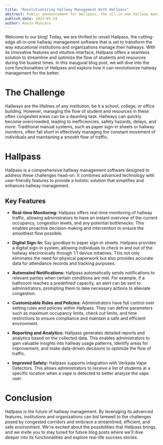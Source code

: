 ```yaml
---
title: "Revolutionizing Hallway Management With Hallpass"
abstract: Public announcement for Hallpass, the all in one hallway management software. 
publish_date: 2023-05-24
author: Kevin Muscara
---
```


Welcome to our blog! Today, we are thrilled to unveil Hallpass, the cutting-edge all-in-one hallway management software that is set to transform the way educational institutions and organizations manage their hallways. With its innovative features and intuitive interface, Hallpass offers a seamless solution to streamline and optimize the flow of students and resources during the busiest times. In this inaugural blog post, we will dive into the core functionalities of Hallpass and explore how it can revolutionize hallway management for the better.

# The Challenge

Hallways are the lifelines of any institution, be it a school, college, or office building. However, managing the flow of student and resources in these often congested areas can be a daunting task. Hallways can quickly become overcrowded, leading to inefficiencies, safety hazards, delays, and more. Traditional manual systems, such as paper sign-in sheets or hallway monitors, often fall short in effectively managing the constant movement of individuals and maintaining a smooth flow of traffic.

# Hallpass

Hallpass is a comprehensive hallway management software designed to address these challenges head-on. It combines advanced technology with user-friendly features to provide a holistic solution that simplifies and enhances hallway management.

## Key Features

* **Real-time Monitoring:** Hallpass offers real-time monitoring of hallway traffic, allowing administrators to have an instant overview of the current occupancy, congestion levels, and any potential bottlenecks. This enables proactive decision-making and intervention to ensure the smoothest flow possible.

* **Digital Sign-In:** Say goodbye to paper sign-in sheets. Hallpass provides a digital sign-in system, allowing individuals to check in and out of the hallway electronically through 1:1 device initatives. This not only eliminates the need for physical paperwork but also provides accurate data for attendance records and tracking purposes.

* **Automated Notifications:** Hallpass automatically sends notifications to relevant parties when certain conditions are met. For example, if a bathroom reaches a predefined capacity, an alert can be sent to administrators, prompting them to take necessary actions to alleviate congestion.

* **Customizable Rules and Policies:** Administrators have full control over setting rules and policies within Hallpass. They can define parameters such as maximum occupancy limits, check out limits, and time restrictions to ensure compliance and maintain a safe and efficient environment.

* **Reporting and Analytics:** Hallpass generates detailed reports and analytics based on the collected data. This enables administrators to gain valuable insights into hallway usage patterns, identify areas for improvement, and make data-driven decisions to optimize the flow of traffic.

* **Improved Safety:** Hallpass supports integration with Verkada Vape Detectors. This allows administrators to receive a list of students at a specific location when a vape is detected to better analyze the vape user.

# Conclusion

Hallpass is the future of hallway management. By leveraging its advanced features, institutions and organizations can bid farewell to the challenges posed by congested corridors and embrace a streamlined, efficient, and safe environment. We're excited about the possibilities that Hallpass brings, and we invite you to stay tuned for future blog posts where we'll dive deeper into its functionalities and explore real-life success stories.